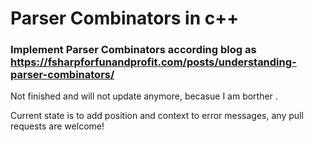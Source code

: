 # Parser Combinators in c++ 


### Implement Parser Combinators according blog as  https://fsharpforfunandprofit.com/posts/understanding-parser-combinators/

Not finished and will not update anymore, becasue I am borther .

Current state is to add position and context to error messages, any pull requests are welcome!
